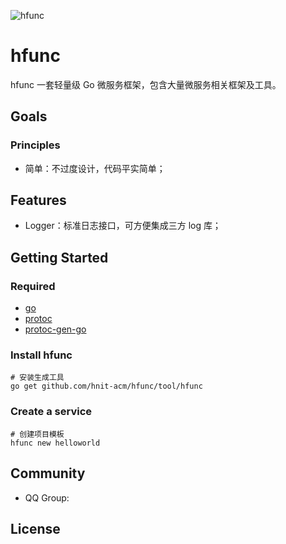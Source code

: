 ![hfunc](docs/images/hfunc.png)

# hfunc

hfunc 一套轻量级 Go 微服务框架，包含大量微服务相关框架及工具。  

## Goals



### Principles

* 简单：不过度设计，代码平实简单；


## Features
* Logger：标准日志接口，可方便集成三方 log 库；

## Getting Started
### Required
- [go](https://golang.org/dl/)
- [protoc](https://github.com/protocolbuffers/protobuf)
- [protoc-gen-go](https://github.com/protocolbuffers/protobuf-go)

### Install hfunc
```
# 安装生成工具
go get github.com/hnit-acm/hfunc/tool/hfunc
```
### Create a service
```
# 创建项目模板
hfunc new helloworld
```

## Community
* QQ Group: 

## License
